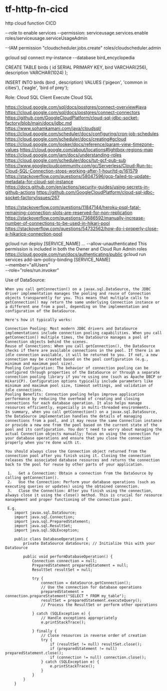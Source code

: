 # tf-http-fn-cicd
http cloud function CICD

--role to enable services 
--permission: serviceusage.services.enable
roles/serviceusage.serviceUsageAdmin

--IAM permission "cloudscheduler.jobs.create"
roles/cloudscheduler.admin

gcloud sql connect my-instance --database bird_encyclopedia

CREATE TABLE birds (
  id SERIAL PRIMARY KEY,
  bird VARCHAR(256),
  description VARCHAR(1024)
);


INSERT INTO birds (bird , description) VALUES 
('pigeon', 'common in cities'),
('eagle', 'bird of prey');

Role: Cloud SQL Client 
Execute Cloud SQL

https://cloud.google.com/sql/docs/postgres/connect-overview#java
https://cloud.google.com/sql/docs/postgres/connect-connectors
https://github.com/GoogleCloudPlatform/cloud-sql-jdbc-socket-factory/blob/main/docs/jdbc.md
https://www.sohamkamani.com/java/cloudsql/
https://cloud.google.com/scheduler/docs/configuring/cron-job-schedules
https://cloud.google.com/scheduler/docs/creating#gcloud
https://cloud.google.com/looker/docs/reference/param-view-timezone-values
https://cloud.google.com/about/locations#lightbox-regions-map
https://cloud.google.com/iam/docs/understanding-roles
https://cloud.google.com/scheduler/docs/tut-gcf-pub-sub
https://www.googlecloudcommunity.com/gc/Serverless/Cloud-Run-to-Cloud-SQL-Connection-stops-working-after-1-hour/td-p/161579
https://stackoverflow.com/questions/58047596/gcp-failed-to-update-metadata-for-cloud-sql-instance
https://docs.github.com/en/actions/security-guides/using-secrets-in-github-actions
https://github.com/GoogleCloudPlatform/cloud-sql-jdbc-socket-factory/issues/267

https://stackoverflow.com/questions/11847144/heroku-psql-fatal-remaining-connection-slots-are-reserved-for-non-replication
https://stackoverflow.com/questions/73686592/manually-increase-number-of-connections-to-be-used-in-hikari-pool
https://stackoverflow.com/questions/54732562/how-do-i-properly-close-a-hikaricp-connection-pool

gcloud run deploy [SERVICE_NAME] ... --allow-unauthenticated
This permission is included in both the Owner and Cloud Run Admin roles
https://cloud.google.com/run/docs/authenticating/public
  gcloud run services add-iam-policy-binding [SERVICE_NAME] \
    --member="allUsers" \
    --role="roles/run.invoker"


Use of DataSource:

    When you call getConnection() on a javax.sql.DataSource, the JDBC driver implementation manages the pooling and reuse of Connection objects transparently for you. This means that multiple calls to getConnection() may return the same underlying Connection instance or a different one from a pool, depending on the implementation and configuration of the DataSource.

    Here's how it typically works:

    Connection Pooling: Most modern JDBC drivers and DataSource implementations include connection pooling capabilities. When you call getConnection() multiple times, the DataSource manages a pool of Connection objects behind the scenes.
    Reuse of Connections: When you call getConnection(), the DataSource checks if there are available connections in the pool. If there is an idle connection available, it will be returned to you. If not, a new connection may be created based on the pool configuration (e.g., minimum and maximum pool size).
    Pooling Configuration: The behavior of connection pooling can be configured through properties of the DataSource or through a separate connection pooling library if you're using one (such as Apache DBCP or HikariCP). Configuration options typically include parameters like minimum and maximum pool size, timeout settings, and validation of idle connections.
    Pooling Benefits: Connection pooling helps improve application performance by reducing the overhead of creating and closing connections for each database operation. It also helps manage resources efficiently, especially in multi-threaded environments.
    In summary, when you call getConnection() on a javax.sql.DataSource, the DataSource implementation handles the details of managing connections from a pool, and it may reuse the same Connection instance or provide a new one from the pool based on the current state of the pool and its configuration. You don't need to worry about managing the actual Connection objects manually; focus on using the connection for your database operations and ensure that you close the connection properly when you're done with it.

    You should always close the Connection object returned from the connection pool after you finish using it. Closing the connection releases the associated database resources and returns the connection back to the pool for reuse by other parts of your application.

     1.   Get a Connection: Obtain a connection from the DataSource by calling getConnection().
     2.   Use the Connection: Perform your database operations (such as executing queries or updates) using the obtained connection.
     3.   Close the Connection: After you finish using the connection, always close it using the close() method. This is crucial for resource management and proper functioning of the connection pool.

     E.g.
        import javax.sql.DataSource;
        import java.sql.Connection;
        import java.sql.PreparedStatement;
        import java.sql.ResultSet;
        import java.sql.SQLException;

        public class DatabaseOperations {
            private DataSource dataSource; // Initialize this with your DataSource

            public void performDatabaseOperation() {
                Connection connection = null;
                PreparedStatement preparedStatement = null;
                ResultSet resultSet = null;

                try {
                    connection = dataSource.getConnection();
                    // Use the connection for database operations
                    preparedStatement = connection.prepareStatement("SELECT * FROM my_table");
                    resultSet = preparedStatement.executeQuery();
                    // Process the ResultSet or perform other operations

                } catch (SQLException e) {
                    // Handle exceptions appropriately
                    e.printStackTrace();

                } finally {
                    // Close resources in reverse order of creation
                    try {
                        if (resultSet != null) resultSet.close();
                        if (preparedStatement != null) preparedStatement.close();
                        if (connection != null) connection.close();
                    } catch (SQLException e) {
                        e.printStackTrace();
                    }
                }
            }
        }


